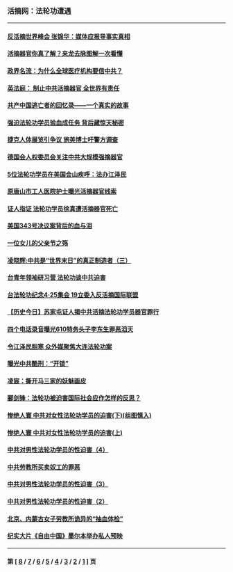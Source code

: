 ### 活摘网：法轮功遭遇
---
#### [反活摘世界峰会 张锦华：媒体应报导事实真相](../../pages/nf5881/n13278502.md?11190430) 
#### [活摘器官你真了解？来龙去脉图解一次看懂](../../pages/nf5881/n13013820.md?11190430) 
#### [政界名流：为什么全球医疗机构要信中共？](../../pages/nf5881/n11945479.md?11190430) 
#### [英法庭： 制止中共活摘器官 全世界有责任](../../pages/nf5881/n11330691.md?11190430) 
#### [共产中国逃亡者的回忆录——一个真实的故事](../../pages/nf5881/n10918649.md?11190430) 
#### [强迫法轮功学员验血成任务 背后藏惊天秘密](../../pages/nf5881/n4252384.md?11190430) 
#### [捷克人体展览引争议 旅美博士吁警方调查](../../pages/nf5881/n9429187.md?11190430) 
#### [德国会人权委员会关注中共大规模强摘器官](../../pages/nf5881/n8418950.md?11190430) 
#### [5位法轮功学员在美国会山疾呼：法办江泽民](../../pages/nf5881/n8101519.md?11190430) 
#### [原唐山市工人医院护士曝光活摘器官线索](../../pages/nf5881/n8076384.md?11190430) 
#### [证人指证 法轮功学员徐真遭活摘器官死亡](../../pages/nf5881/n8042467.md?11190430) 
#### [美国343号决议案背后的血与泪](../../pages/nf5881/n8020684.md?11190430) 
#### [一位女儿的父亲节之殇](../../pages/nf5881/n8014122.md?11190430) 
#### [凌晓辉:中共是“世界末日”的真正制造者（三）](../../pages/nf5881/n4210333.md?11190430) 
#### [台青年领袖研习营 法轮功谈中共迫害](../../pages/nf5881/n4141857.md?11190430) 
#### [台法轮功纪念4‧25集会 19立委入反活摘国际联盟](../../pages/nf5881/n4141821.md?11190430) 
#### [【历史今日】苏家屯证人揭中共活摘法轮功学员器官罪行](../../pages/nf5881/n4135912.md?11190430) 
#### [四个电话录音曝光610特务头子李东生罪恶滔天](../../pages/nf5881/n4040060.md?11190430) 
#### [令江泽民胆寒 众外媒聚焦大连法轮功案](../../pages/nf5881/n3932671.md?11190430) 
#### [曝光中共酷刑：“开锁”](../../pages/nf5881/n3889373.md?11190430) 
#### [凌宸：撕开马三家的妖魅画皮](../../pages/nf5881/n3849369.md?11190430) 
#### [郦剑锋：法轮功被迫害国际社会应作怎样的反思？](../../pages/nf5881/n3824560.md?11190430) 
#### [惨绝人寰 中共对女性法轮功学员的迫害(下)(组图慎入)](../../pages/nf5881/n3816285.md?11190430) 
#### [惨绝人寰 中共对女性法轮功学员的迫害(上)](../../pages/nf5881/n3815374.md?11190430) 
#### [中共对男性法轮功学员的性迫害（4）](../../pages/nf5881/n3769144.md?11190430) 
#### [中共劳教所买卖奴工的罪恶](../../pages/nf5881/n3769378.md?11190430) 
#### [中共对男性法轮功学员的性迫害（3）](../../pages/nf5881/n3768231.md?11190430) 
#### [中共对男性法轮功学员的性迫害（2）](../../pages/nf5881/n3767211.md?11190430) 
#### [北京、内蒙古女子劳教所诡异的“抽血体检”](../../pages/nf5881/n3753158.md?11190430) 
#### [纪实大片《自由中国》墨尔本举办私人预映](../../pages/nf5881/n3743337.md?11190430) 

---
#### 第 [ [8](./8.md?11190430) / [7](./7.md?11190430) / [6](./6.md?11190430) / [5](./5.md?11190430) / [4](./4.md?11190430) / [3](./3.md?11190430) / [2](./2.md?11190430) / [1](./1.md?11190430) ] 页
